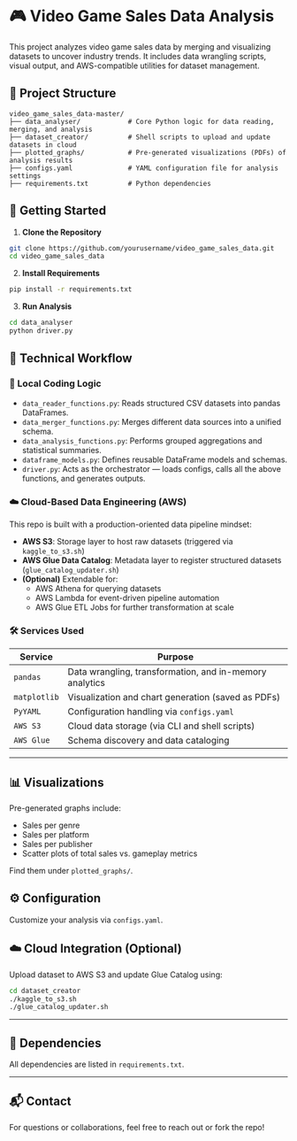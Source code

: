 # 🎮 Video Game Sales Data Analysis

This project analyzes video game sales data by merging and visualizing datasets to uncover industry trends. It includes data wrangling scripts, visual output, and AWS-compatible utilities for dataset management.

## 📁 Project Structure

```
video_game_sales_data-master/
├── data_analyser/            # Core Python logic for data reading, merging, and analysis
├── dataset_creator/          # Shell scripts to upload and update datasets in cloud
├── plotted_graphs/           # Pre-generated visualizations (PDFs) of analysis results
├── configs.yaml              # YAML configuration file for analysis settings
├── requirements.txt          # Python dependencies
```

## 🚀 Getting Started

1. **Clone the Repository**

```bash
git clone https://github.com/yourusername/video_game_sales_data.git
cd video_game_sales_data
```

2. **Install Requirements**

```bash
pip install -r requirements.txt
```

3. **Run Analysis**

```bash
cd data_analyser
python driver.py
```

## 🔧 Technical Workflow

### 🔹 Local Coding Logic

- `data_reader_functions.py`: Reads structured CSV datasets into pandas DataFrames.
- `data_merger_functions.py`: Merges different data sources into a unified schema.
- `data_analysis_functions.py`: Performs grouped aggregations and statistical summaries.
- `dataframe_models.py`: Defines reusable DataFrame models and schemas.
- `driver.py`: Acts as the orchestrator — loads configs, calls all the above functions, and generates outputs.

### ☁️ Cloud-Based Data Engineering (AWS)

This repo is built with a production-oriented data pipeline mindset:

- **AWS S3**: Storage layer to host raw datasets (triggered via `kaggle_to_s3.sh`)
- **AWS Glue Data Catalog**: Metadata layer to register structured datasets (`glue_catalog_updater.sh`)
- **(Optional)** Extendable for:
  - AWS Athena for querying datasets
  - AWS Lambda for event-driven pipeline automation
  - AWS Glue ETL Jobs for further transformation at scale

### 🛠️ Services Used

| Service       | Purpose                                                  |
|---------------|----------------------------------------------------------|
| `pandas`      | Data wrangling, transformation, and in-memory analytics |
| `matplotlib`  | Visualization and chart generation (saved as PDFs)      |
| `PyYAML`      | Configuration handling via `configs.yaml`               |
| `AWS S3`      | Cloud data storage (via CLI and shell scripts)          |
| `AWS Glue`    | Schema discovery and data cataloging                    |

---

## 📊 Visualizations

Pre-generated graphs include:
- Sales per genre
- Sales per platform
- Sales per publisher
- Scatter plots of total sales vs. gameplay metrics

Find them under `plotted_graphs/`.

## ⚙️ Configuration

Customize your analysis via `configs.yaml`.

## ☁️ Cloud Integration (Optional)

Upload dataset to AWS S3 and update Glue Catalog using:

```bash
cd dataset_creator
./kaggle_to_s3.sh
./glue_catalog_updater.sh
```

---

## 📌 Dependencies

All dependencies are listed in `requirements.txt`.

---

## 📬 Contact

For questions or collaborations, feel free to reach out or fork the repo!
